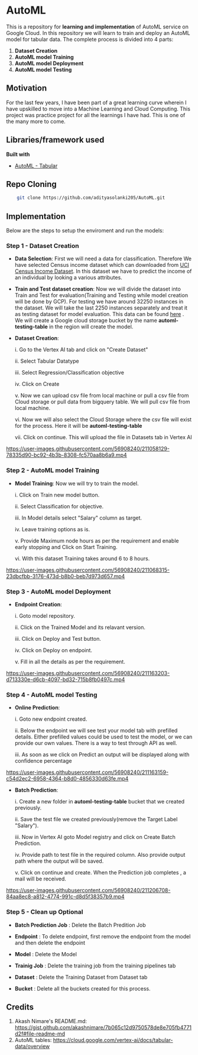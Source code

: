 # AutoML

This is a repository for **learning and implementation** of AutoML service on Google Cloud. In this repository we will learn to train and deploy an AutoML model for tabular data. The complete process is divided into 4 parts:

1. **Dataset Creation**
2. **AutoML model Training**
3. **AutoML model Deployment**
4. **AutoML model Testing**


## Motivation
For the last few years, I have been part of a great learning curve wherein I have upskilled to move into a Machine Learning and Cloud Computing. This project was practice project for all the learnings I have had. This is one of the many more to come. 
 

## Libraries/framework used

<b>Built with</b>
- [AutoML - Tabular](https://cloud.google.com/vertex-ai/docs/tabular-data/overview)


## Repo Cloning

```bash
    git clone https://github.com/adityasolanki205/AutoML.git
```

## Implementation

Below are the steps to setup the enviroment and run the models:

### Step 1 - Dataset Creation

-  **Data Selection**: First we will need a data for classification. Therefore We have selected Census income dataset which can downloaded from [UCI Census Income Dataset](https://archive.ics.uci.edu/ml/datasets/Census+Income). In this dataset we have to predict the income of an individual by looking a various attributes. 

-  **Train and Test dataset creation**: Now we will divide the dataset into Train and Test for evaluation(Training and Testing while model creation will be done by GCP). For testing we have around 32250 instances in the dataset. We will take the last 2250 instances separately and treat it as testing dataset for model evaluation. This data can be found [here](https://github.com/adityasolanki205/AUTOML/tree/main/Data) . We will create a Google cloud storage bucket by the name **automl-testing-table** in the region will create the model.

-  **Dataset Creation**: 
    
    i. Go to the Vertex AI tab and click on "Create Dataset"
    
    ii. Select Tabular Datatype
    
    iii. Select Regression/Classification objective
    
    iv. Click on Create
    
    v. Now we can upload csv file from local machine or pull a csv file from Cloud storage or pull data from bigquery table. We will pull csv file from local machine.
    
    vi. Now we will also select the Cloud Storage where the csv file will exist for the process. Here it will be **automl-testing-table**
    
    vii. Click on continue. This will upload the file in Datasets tab in Vertex AI

https://user-images.githubusercontent.com/56908240/211058129-78335d90-bc92-4b3b-8308-fc570aa8b6a9.mp4


### Step 2 - AutoML model Training

-  **Model Training**: Now we will try to train the model.

    i. Click on Train new model button.
    
    ii. Select Classification for objective.
    
    iii. In Model details select "Salary" column as target. 
    
    iv. Leave training options as is.
    
    v. Provide Maximum node hours as per the requirement and enable early stopping and Click on Start Training.
    
    vi. With this dataset Training takes around 6 to 8 hours. 

https://user-images.githubusercontent.com/56908240/211068315-23dbcfbb-3176-473d-b8b0-beb7d973d657.mp4

### Step 3 - AutoML model Deployment

-  **Endpoint Creation**:  

    i. Goto model repository.
    
    ii. Click on the Trained Model and its relavant version.
    
    iii. Click on Deploy and Test button.
    
    iv. Click on Deploy on endpoint.
    
    v. Fill in all the details as per the requirement.

https://user-images.githubusercontent.com/56908240/211163203-d713330e-d6cb-4097-bd32-715b8fb0497c.mp4

### Step 4 - AutoML model Testing
    
-  **Online Prediction**:
    
    i. Goto new endpoint created.
    
    ii. Below the endpoint we will see test your model tab with prefilled details. Either prefilled values could be used  to test the model, or we can provide our own values. There is a way to test through API as well. 
    
    iii. As soon as we click on Predict an output will be displayed along with confidence percentage

https://user-images.githubusercontent.com/56908240/211163159-c54d2ec2-6958-4364-b8d0-4856330d63fe.mp4

-  **Batch Prediction**:

    i. Create a new folder in **automl-testing-table** bucket that we created previously.
    
    ii. Save the test file we created previously(remove the Target Label "Salary").
    
    iii. Now in Vertex AI goto Model registry and click on Create Batch Prediction.
    
    iv. Provide path to test file in the required column. Also provide output path where the output will be saved.
    
    v. Click on continue and create. When the Prediction job completes , a mail will be received.
    
https://user-images.githubusercontent.com/56908240/211206708-84aa8ec8-a812-4774-991c-d8d5f38357b9.mp4

### Step 5 - Clean up Optional

-  **Batch Prediction Job** : Delete the Batch Predition Job

-  **Endpoint** : To delete endpoint, first remove the endpoint from the model and then delete the endpoint

-  **Model** : Delete the Model

-  **Trainig Job** : Delete the training job from the training pipelines tab

-  **Dataset** : Delete the Training Dataset from Dataset tab

-  **Bucket** : Delete all the buckets created for this process.

## Credits
1. Akash Nimare's README.md: https://gist.github.com/akashnimare/7b065c12d9750578de8e705fb4771d2f#file-readme-md
2. AutoML tables: https://cloud.google.com/vertex-ai/docs/tabular-data/overview
